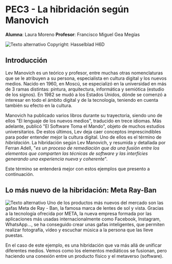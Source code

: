 # PEC3 - La hibridación según Manovich

**Alumna**: Laura Moreno    **Profesor**: Francisco Miguel Gea Megías

![Texto alternativo](https://miro.medium.com/v2/resize:fit:2400/1*5MApCaZNUDQDPf8GDEmTQA.jpeg) Copyright: Hasselblad H6D
## Introducción
Lev Manovich es un teórico y profesor, entre muchas otras nomenclaturas que se le atribuyen a su persona, especialista en cultura digital y los nuevos medios. Nacido en 1960, en Moscú, se especializó en la universidad en más de 3 ramas distintas: pintura, arquitectura, informática y semiótica (estudio de los signos). En 1982 se mudó a los Estados Unidos, dónde se comenzó a interesar en todo el ámbito digital y de la tecnología, teniendo en cuenta también su efecto en la cultura.

Manovich ha publicado varios libros durante su trayectoria, siendo uno de ellos "El lenguaje de los nuevos medios", traducido en trece idiomas. Más adelante, publicó "El Software Toma el Mando", objeto de muchos estudios universitarios. De estos últimos, Lev deja caer conceptos imprescindibles para poder entender mejor la cultura digital. Uno de ellos es el término de *hibridación*. La hibridación según Lev Manovich, y resumida y detallada por Ferran Adell, "*es un proceso de remediación que da una fusión entre los elementos que comparten las técnicas de software y las interfícies generando una experiencia nueva y coherente*".

Este término se entenderá mejor con estos ejemplos que presento a continuación.



## Lo más nuevo de la hibridación: Meta Ray-Ban
![Texto alternativo](https://wwd.com/wp-content/uploads/2023/09/RBM_KVS_Camera_Suanglass_Capture_RGB_16-9.jpg)
Uno de los productos más nuevos del mercado son las gafas Meta de Ray - Ban, la famosa marca de lentes de sol y vista. Gracias a la tecnología ofrecida por META, la nueva empresa formada por las aplicaciones más usadas internacionalmente como Facebook, Instagram, WhatsApp..., se ha conseguido crear unas gafas inteligentes, que permiten realizar fotografía, vídeo y escuchar música a la persona que las lleve puestas.

En el caso de este ejemplo, es una hibridación que va más allá de unificar diferentes medios. Vemos como los elementos mediáticos se fusionan, pero haciendo una conexión entre un producto físico y el metaverso (software). 

